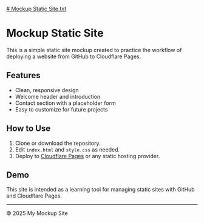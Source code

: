 [# Mockup Static Site.txt](https://github.com/user-attachments/files/21556333/Mockup.Static.Site.txt)
# Mockup Static Site

This is a simple static site mockup created to practice the workflow of deploying a website from GitHub to Cloudflare Pages.

## Features

- Clean, responsive design
- Welcome header and introduction
- Contact section with a placeholder form
- Easy to customize for future projects

## How to Use

1. Clone or download the repository.
2. Edit `index.html` and `style.css` as needed.
3. Deploy to [Cloudflare Pages](https://pages.cloudflare.com/) or any static hosting provider.

## Demo

This site is intended as a learning tool for managing static sites with GitHub and Cloudflare Pages.

---

&copy; 2025 My Mockup Site
